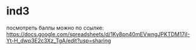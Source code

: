 # ind3

посмотреть баллы можно по ссылке: https://docs.google.com/spreadsheets/d/1Ky8pn40mEVwngJPKTDM17jI-Yt-H_dwp3E2c3Xz_TgA/edit?usp=sharing

